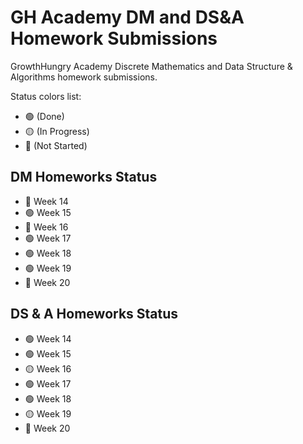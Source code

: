 # GH Academy DM and DS&A Homework Submissions

GrowthHungry Academy Discrete Mathematics and Data Structure &amp; Algorithms homework submissions.

Status colors list:

- 🟢 (Done)
- 🟡 (In Progress)
- 🔴 (Not Started)

## DM Homeworks Status

- 🔴 Week 14
- 🟢 Week 15
- 🔴 Week 16
- 🟢 Week 17
- 🟢 Week 18
- 🟢 Week 19
- 🔴 Week 20

## DS & A Homeworks Status

- 🟢 Week 14
- 🟢 Week 15
- 🟡 Week 16
- 🟢 Week 17
- 🟢 Week 18
- 🟡 Week 19
- 🔴 Week 20
